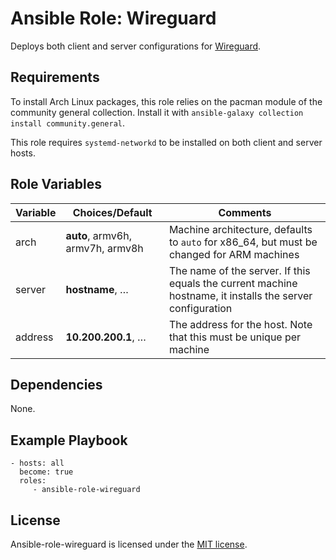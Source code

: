 # Ansible Role: Wireguard

Deploys both client and server configurations for [Wireguard](https://www.wireguard.com/).

## Requirements

To install Arch Linux packages, this role relies on the pacman module of the community general collection. Install it with `ansible-galaxy collection install community.general`.

This role requires `systemd-networkd` to be installed on both client and server
hosts.

## Role Variables

| Variable | Choices/**Default**              | Comments                                                                                                  |
| -------- | -------------------------------- | --------------------------------------------------------------------------------------------------------- |
| arch     | **auto**, armv6h, armv7h, armv8h | Machine architecture, defaults to `auto` for x86_64, but must be changed for ARM machines                 |
| server   | **hostname**, …                  | The name of the server. If this equals the current machine hostname, it installs the server configuration |
| address  | **10.200.200.1**, …              | The address for the host. Note that this must be unique per machine                                       |

## Dependencies

None.

## Example Playbook

    - hosts: all
      become: true
      roles:
         - ansible-role-wireguard

## License

Ansible-role-wireguard is licensed under the [MIT license](https://github.com/zaszi/ansible-role-wireguard/blob/master/LICENSE).

